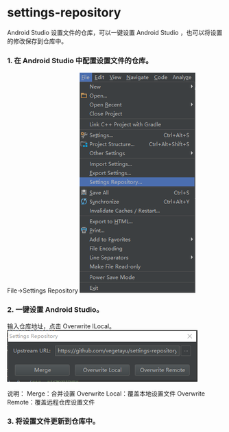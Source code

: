 # settings-repository
Android Studio 设置文件的仓库，可以一键设置 Android Studio ，也可以将设置的修改保存到仓库中。


### 1. 在 Android Studio 中配置设置文件的仓库。
File->Settings Repository
![config-settings](https://github.com/vegetayu/settings-repository/blob/master/readme-pic/config-settings.png)

### 2. 一键设置 Android Studio。
输入仓库地址，点击 Overwrite lLocal。
![apply-settings](https://github.com/vegetayu/settings-repository/blob/master/readme-pic/apply-settings.png)

说明：
Merge：合并设置
Overwrite Local：覆盖本地设置文件
Overwrite Remote：覆盖远程仓库设置文件

### 3. 将设置文件更新到仓库中。
